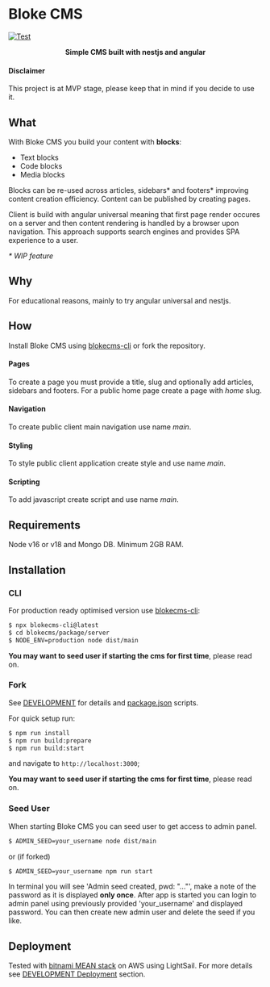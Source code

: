 # Bloke CMS

[![Test](https://github.com/pawelpiotrowski/blokecms/actions/workflows/test.yml/badge.svg)](https://github.com/pawelpiotrowski/blokecms/actions/workflows/test.yml)
**<p style="text-align: center;">Simple CMS built with nestjs and angular</p>**

#### Disclaimer

This project is at MVP stage, please keep that in mind if you decide to use it.

## What

With Bloke CMS you build your content with **blocks**:

- Text blocks
- Code blocks
- Media blocks

Blocks can be re-used across articles, sidebars* and footers* improving content creation efficiency. Content can be published by creating pages.

Client is build with angular universal meaning that first page render occures on a server and then content rendering is handled by a browser upon navigation. This approach supports search engines and provides SPA experience to a user.

_\* WIP feature_

## Why

For educational reasons, mainly to try angular universal and nestjs.

## How

Install Bloke CMS using [blokecms-cli](https://github.com/pawelpiotrowski/blokecms-cli) or fork the repository.

#### Pages

To create a page you must provide a title, slug and optionally add articles, sidebars and footers.
For a public home page create a page with _home_ slug.

#### Navigation

To create public client main navigation use name _main_.

#### Styling

To style public client application create style and use name _main_.

#### Scripting

To add javascript create script and use name _main_.

## Requirements

Node v16 or v18 and Mongo DB. Minimum 2GB RAM.

## Installation

### CLI

For production ready optimised version use [blokecms-cli](https://github.com/pawelpiotrowski/blokecms-cli):

```bash
$ npx blokecms-cli@latest
$ cd blokecms/package/server
$ NODE_ENV=production node dist/main
```

**You may want to seed user if starting the cms for first time**, please read on.

### Fork

See [DEVELOPMENT](https://github.com/pawelpiotrowski/blokecms/blob/main/DEVELOPMENT.md) for details and [package.json](https://github.com/pawelpiotrowski/blokecms/blob/main/package.json) scripts.

For quick setup run:

```bash
$ npm run install
$ npm run build:prepare
$ npm run build:start
```

and navigate to `http://localhost:3000`;

**You may want to seed user if starting the cms for first time**, please read on.

### Seed User

When starting Bloke CMS you can seed user to get access to admin panel.

```bash
$ ADMIN_SEED=your_username node dist/main
```

or (if forked)

```bash
$ ADMIN_SEED=your_username npm run start
```

In terminal you will see 'Admin seed created, pwd: "..."', make a note of the password as it is displayed **only once**.
After app is started you can login to admin panel using previously provided 'your_username' and displayed password. You can then create new admin user and delete the seed if you like.

## Deployment

Tested with [bitnami MEAN stack](https://docs.bitnami.com/azure/infrastructure/mean/get-started/get-started/) on AWS using LightSail. For more details see [DEVELOPMENT Deployment](https://github.com/pawelpiotrowski/blokecms/blob/main/DEVELOPMENT.md#deployment) section.
